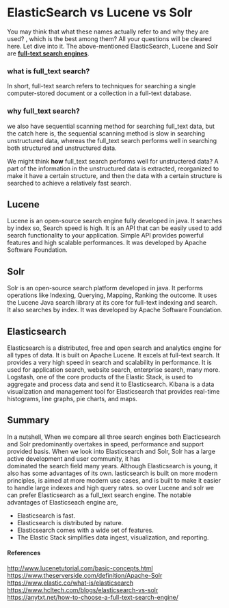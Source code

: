 # ElasticSearch vs Lucene vs Solr 
You may think that what these names actually refer to and why they are used? 
, which is the best among them? All your questions will be cleared here. Let dive into it. 
The above-mentioned ElasticSearch, Lucene and Solr are **[full-text search engines](https://en.wikipedia.org/wiki/Full-text_search)**.
### what is full_text search?
In short, full-text search refers to techniques for searching a single computer-stored document or a collection in a full-text database.

### why full_text search?
we also have sequential scanning method for searching full_text data, but the catch here is, 
the sequential scanning method is slow in searching unstructured data, whereas the full_text search performs well in searching both structured and unstructured data. 

We might think **how** full_text search performs well for unstructered data? 
A part of the information in the unstructured data is extracted, reorganized to make it have a 
certain structure, and then the data with a certain structure is searched to achieve a 
relatively fast search. 

## Lucene 
Lucene is an open-source search engine fully developed in java. It searches by index so, 
Search speed is high. It is an API that can be easily used to add search functionality to
your application. Simple API provides powerful features and high scalable performances. It was
developed by Apache Software Foundation.

## Solr 
Solr is an open-source search platform developed in java. It performs operations like
Indexing, Querying, Mapping, Ranking the outcome. It uses the Lucene Java search library at
its core for full-text indexing and search. It also searches by index. It was
developed by Apache Software Foundation.

## Elasticsearch
Elasticsearch is a distributed, free and open search and analytics engine for all types of
data. It is built on Apache Lucene. It excels at full-text search. It provides a very high
speed in search and scalability in performance. It is used for application search, website
search, enterprise search, many more. Logstash, one of the core products of the Elastic Stack,
is used to aggregate and process data and send it to Elasticsearch. Kibana is a data 
visualization and management tool for Elasticsearch that provides real-time histograms, line 
graphs, pie charts, and maps. 

## Summary 
In a nutshell, When we compare all three search engines both Elacticsearch and Solr
predominantly overtakes in speed, performance and support provided basis. When we look into 
Elasticsearch and Solr, Solr has a large active development and user community, it has    
dominated the search field many years. Although Elasticsearch is young, it also has some
advantages of its own. lasticsearch is built on more modern principles, is aimed at more
modern use cases, and is built to make it easier to handle large indexes and high query rates.
so over Lucene and solr we can prefer Elasticsearch as a full_text search engine.
The notable advantages of Elasticseach engine are,
* Elasticsearch is fast.
* Elasticsearch is distributed by nature.
* Elasticsearch comes with a wide set of features.
* The Elastic Stack simplifies data ingest, visualization, and reporting.

#### References
http://www.lucenetutorial.com/basic-concepts.html
https://www.theserverside.com/definition/Apache-Solr
https://www.elastic.co/what-is/elasticsearch
https://www.hcltech.com/blogs/elasticsearch-vs-solr
https://anytxt.net/how-to-choose-a-full-text-search-engine/
